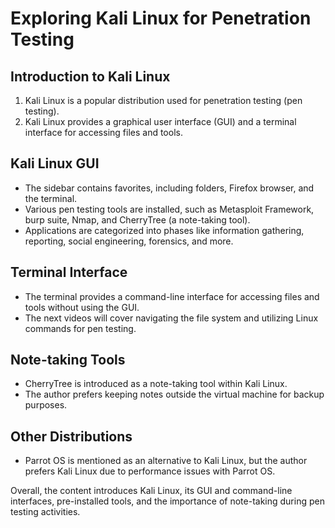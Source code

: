 # Exploring Kali Linux for Penetration Testing

## Introduction to Kali Linux

1. Kali Linux is a popular distribution used for penetration testing (pen testing).
2. Kali Linux provides a graphical user interface (GUI) and a terminal interface for accessing files and tools.

## Kali Linux GUI

- The sidebar contains favorites, including folders, Firefox browser, and the terminal.
- Various pen testing tools are installed, such as Metasploit Framework, burp suite, Nmap, and CherryTree (a note-taking tool).
- Applications are categorized into phases like information gathering, reporting, social engineering, forensics, and more.

## Terminal Interface

- The terminal provides a command-line interface for accessing files and tools without using the GUI.
- The next videos will cover navigating the file system and utilizing Linux commands for pen testing.

## Note-taking Tools

- CherryTree is introduced as a note-taking tool within Kali Linux.
- The author prefers keeping notes outside the virtual machine for backup purposes.

## Other Distributions

- Parrot OS is mentioned as an alternative to Kali Linux, but the author prefers Kali Linux due to performance issues with Parrot OS.

Overall, the content introduces Kali Linux, its GUI and command-line interfaces, pre-installed tools, and the importance of note-taking during pen testing activities.
